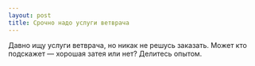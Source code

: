 ```yaml
---
layout: post 
title: Срочно надо услуги ветврача 
--- 
```

Давно ищу услуги ветврача, но никак не решусь заказать. Может кто подскажет — хорошая затея или нет? Делитесь опытом.
